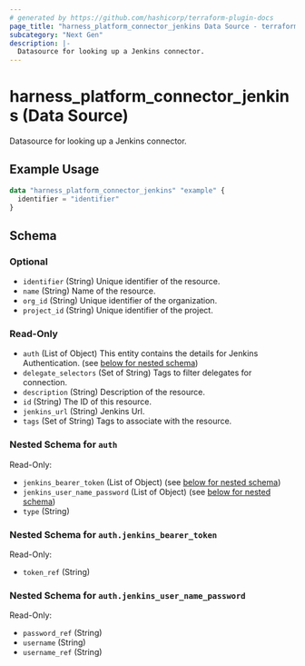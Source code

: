 ```yaml
---
# generated by https://github.com/hashicorp/terraform-plugin-docs
page_title: "harness_platform_connector_jenkins Data Source - terraform-provider-harness"
subcategory: "Next Gen"
description: |-
  Datasource for looking up a Jenkins connector.
---
```


# harness_platform_connector_jenkins (Data Source)

Datasource for looking up a Jenkins connector.

## Example Usage

```terraform
data "harness_platform_connector_jenkins" "example" {
  identifier = "identifier"
}
```

<!-- schema generated by tfplugindocs -->
## Schema

### Optional

- `identifier` (String) Unique identifier of the resource.
- `name` (String) Name of the resource.
- `org_id` (String) Unique identifier of the organization.
- `project_id` (String) Unique identifier of the project.

### Read-Only

- `auth` (List of Object) This entity contains the details for Jenkins Authentication. (see [below for nested schema](#nestedatt--auth))
- `delegate_selectors` (Set of String) Tags to filter delegates for connection.
- `description` (String) Description of the resource.
- `id` (String) The ID of this resource.
- `jenkins_url` (String) Jenkins Url.
- `tags` (Set of String) Tags to associate with the resource.

<a id="nestedatt--auth"></a>
### Nested Schema for `auth`

Read-Only:

- `jenkins_bearer_token` (List of Object) (see [below for nested schema](#nestedobjatt--auth--jenkins_bearer_token))
- `jenkins_user_name_password` (List of Object) (see [below for nested schema](#nestedobjatt--auth--jenkins_user_name_password))
- `type` (String)

<a id="nestedobjatt--auth--jenkins_bearer_token"></a>
### Nested Schema for `auth.jenkins_bearer_token`

Read-Only:

- `token_ref` (String)


<a id="nestedobjatt--auth--jenkins_user_name_password"></a>
### Nested Schema for `auth.jenkins_user_name_password`

Read-Only:

- `password_ref` (String)
- `username` (String)
- `username_ref` (String)


